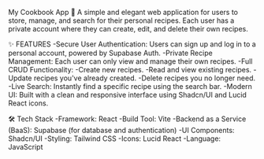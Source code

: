 My Cookbook App 🍳
A simple and elegant web application for users to store, manage, and search for their personal recipes. Each user has a private account where they can create, edit, and delete their own recipes.

✨ FEATURES
-Secure User Authentication: Users can sign up and log in to a personal account, powered by Supabase Auth.
-Private Recipe Management: Each user can only view and manage their own recipes.
-Full CRUD Functionality:
-Create new recipes.
-Read and view existing recipes.
-Update recipes you've already created.
-Delete recipes you no longer need.
-Live Search: Instantly find a specific recipe using the search bar.
-Modern UI: Built with a clean and responsive interface using Shadcn/UI and Lucid React icons.

🛠️ Tech Stack
-Framework: React
-Build Tool: Vite
-Backend as a Service (BaaS): Supabase (for database and authentication)
-UI Components: Shadcn/UI
-Styling: Tailwind CSS
-Icons: Lucid React
-Language: JavaScript

